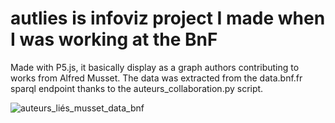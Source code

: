# autlies is infoviz project I made when I was working at the BnF
Made with P5.js, it basically display as a graph authors contributing to works from Alfred Musset.
The data was extracted from the data.bnf.fr sparql endpoint thanks to the auteurs_collaboration.py script.


![auteurs_liés_musset_data_bnf](https://github.com/user-attachments/assets/43830547-9256-4a80-9675-fdd72725f654)
